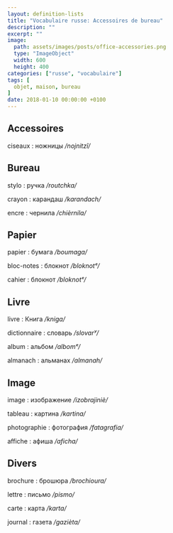 ```yaml
---
layout: definition-lists
title: "Vocabulaire russe: Accessoires de bureau"
description: ""
excerpt: ""
image:
  path: assets/images/posts/office-accessories.png
  type: "ImageObject"
  width: 600
  height: 400
categories: ["russe", "vocabulaire"]
tags: [
  objet, maison, bureau
]
date: 2018-01-10 00:00:00 +0100
---
```


## Accessoires

ciseaux
: ножницы
*/nojnitzî/*


## Bureau

stylo
: ручка
*/routchka/*

crayon
: карандаш
*/karandach/*

encre
: чернила
*/chièrnila/*


## Papier

papier
: бумага
*/boumaga/*

bloc-notes
: блокнот
*/bloknotᵉ/*

cahier
: блокнот
*/bloknotᵉ/*


## Livre

livre
: Книга
*/kniga/*

dictionnaire
: словарь
*/slovarʸ/*

album
: альбом
*/albomᵉ/*

almanach
: альманах
*/almanah/*


## Image

image
: изображение
*/izobrajiniè/*

tableau
: картина
*/kartina/*

photographie
: фотография
*/fatagrafia/*

affiche
: афиша
*/aficha/*


## Divers

brochure
: брошюра
*/brochioura/*

lettre
: письмо
*/pismo/*

carte
: карта
*/karta/*

journal
: газета
*/gazièta/*
